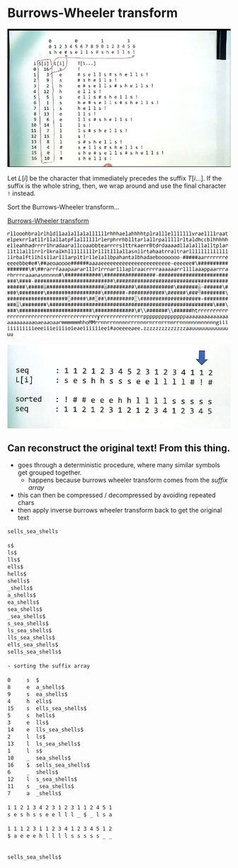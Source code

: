 # Burrows-Wheeler transform

![image1](screenshot_2019-09-18_11-17-27_753886358.png)

Let $L[i]$ be the character that immediately precedes the suffix $T[i...]$. If the suffix is the whole string, then, we wrap around and use the final character `!` instead.

Sort the Burrows-Wheeler transform...

[Burrows-Wheeler transform](https://en.wikipedia.org/wiki/Burrows%E2%80%93Wheeler_transform)

![image2](screenshot_2019-09-18_18-22-56_199063098.png)

![image](./screenshot_2019-11-10_17-04-43_004207443.png)

## Can reconstruct the original text! From this thing.

- goes through a deterministic procedure, where many similar symbols get grouped together.
  - happens because burrows wheeler transform comes from the *suffix array*
- this can then be compressed / decompressed by avoiding repeated chars
- then apply inverse burrows wheeler transform back to get the original text



```
sells_sea_shells

s$
ls$
lls$
ells$
hells$
shells$
_shells$
a_shells$
ea_shells$
sea_shells$
_sea_shells$
s_sea_shells$
ls_sea_shells$
lls_sea_shells$
ells_sea_shells$
sells_sea_shells$

- sorting the suffix array

0     s  $
8     e  a_shells$
9     s  ea_shells$
4     h  ells$
15    s  ells_sea_shells$
5     s  hells$
3     e  lls$
14    e  lls_sea_shells$
2     l  ls$
13    l  ls_sea_shells$
1     l  s$
10    _  sea_shells$
16    $  sells_sea_shells$
6     _  shells$
12    l  s_sea_shells$
11    s  _sea_shells$
7     a  _shells$

1 1 2 1 3 4 2 3 1 2 3 1 1 2 4 5 1
s e s h s s e e l l l _ $ _ l s a

1 1 1 2 3 1 1 2 3 4 1 2 3 4 5 1 2
$ a e e e h l l l l s s s s s _ _


sells_sea_shells$

```


